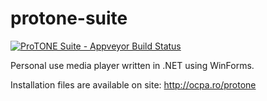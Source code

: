 # protone-suite
[![ProTONE Suite - Appveyor Build Status](https://ci.appveyor.com/api/projects/status/ifocbjuv3btx2spu?svg=true)](https://ci.appveyor.com/project/octavian-paraschiv/protone-suite)

Personal use media player written in .NET using WinForms.

Installation files are available on site: http://ocpa.ro/protone
